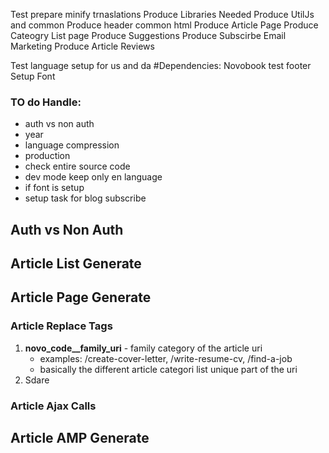 Test prepare minify trnaslations
Produce Libraries Needed
Produce UtilJs and common
Produce header common html
Produce Article Page
Produce Cateogry List page
Produce Suggestions
Produce Subscirbe Email Marketing
Produce Article Reviews

Test language setup for us and da
#Dependencies:
Novobook
test footer
Setup Font

### TO do Handle:
- auth vs non auth
- year
- language compression
- production
- check entire source code
- dev mode keep only en language
- if font is setup
- setup task for blog subscribe

## Auth vs Non Auth

## Article List Generate


## Article Page Generate

### Article Replace Tags

1. **__novo_code__family_uri__** - family category of the article uri
   - examples: /create-cover-letter, /write-resume-cv, /find-a-job
   - basically the different article categori list unique part of the uri
2. Sdare

### Article Ajax Calls


## Article AMP Generate

